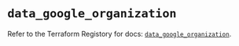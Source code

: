 # `data_google_organization`

Refer to the Terraform Registory for docs: [`data_google_organization`](https://registry.terraform.io/providers/hashicorp/google-beta/4.77.0/docs/data-sources/google_organization).
